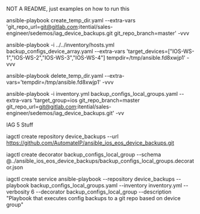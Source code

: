 NOT A README, just examples on how to run this

ansible-playbook create_temp_dir.yaml --extra-vars 'git_repo_url=git@gitlab.com:itential/sales-engineer/sedemos/iag_device_backups.git git_repo_branch=master' -vvv

ansible-playbook -i ../../inventory/hosts.yml backup_configs_device_array.yaml --extra-vars 'target_devices=["IOS-WS-1","IOS-WS-2","IOS-WS-3","IOS-WS-4"] tempdir=/tmp/ansible.fd8xwjp1' -vvv

ansible-playbook delete_temp_dir.yaml --extra-vars='tempdir=/tmp/ansible.fd8xwjp1' -vvv

ansible-playbook -i inventory.yml backup_configs_local_groups.yaml --extra-vars 'target_group=ios git_repo_branch=master git_repo_url=git@gitlab.com:itential/sales-engineer/sedemos/iag_device_backups.git' -vv


IAG 5 Stuff

iagctl create repository device_backups --url https://github.com/AutomateIP/ansible_ios_eos_device_backups.git

iagctl create decorator backup_configs_local_group --schema @../ansible_ios_eos_device_backups/backup_configs_local_groups.decorator.json

iagctl create service ansible-playbook --repository device_backups --playbook backup_configs_local_groups.yaml --inventory inventory.yml --verbosity 6 --decorator backup_configs_local_group --description "Playbook that executes config backups to a git repo based on device group"